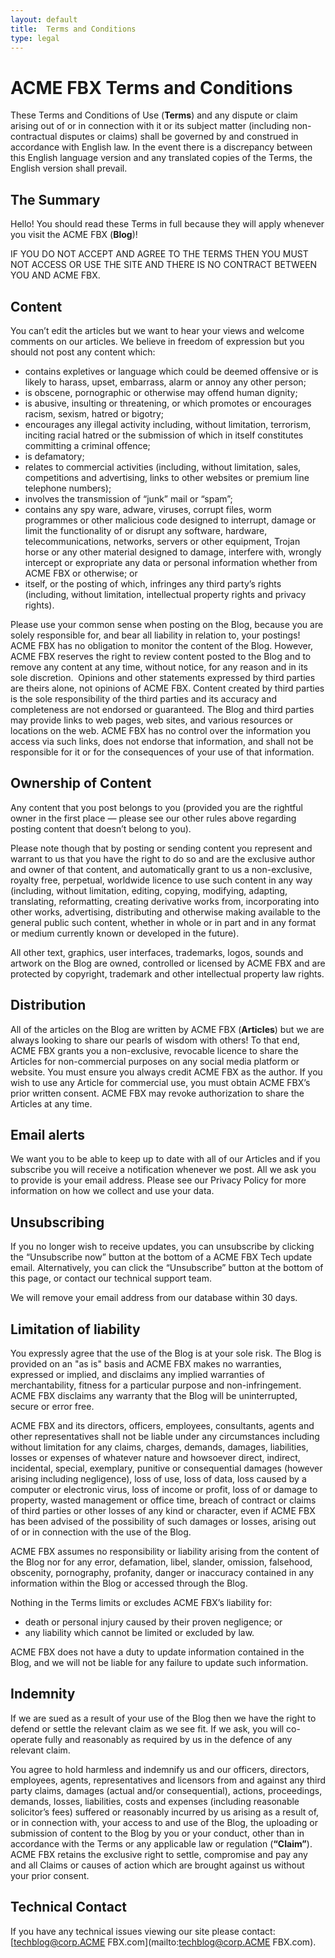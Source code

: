 ```yaml
---
layout: default
title:  Terms and Conditions
type: legal
---
```


# ACME FBX Terms and Conditions

These Terms and Conditions of Use (**Terms**) and any dispute or claim arising out of or in connection with it or its subject matter (including non-contractual disputes or claims) shall be governed by and construed in accordance with English law. In the event there is a discrepancy between this English language version and any translated copies of the Terms, the English version shall prevail.

## The Summary
Hello! You should read these Terms in full because they will apply whenever you visit the ACME FBX (**Blog**)!

IF YOU DO NOT ACCEPT AND AGREE TO THE TERMS THEN YOU MUST NOT ACCESS OR USE THE SITE AND THERE IS NO CONTRACT BETWEEN YOU AND ACME FBX.

## Content
You can’t edit the articles but we want to hear your views and welcome comments on our articles.  We believe in freedom of expression but you should not post any content which:

  * contains expletives or language which could be deemed offensive or is likely to harass, upset, embarrass, alarm or annoy any other person;
  * is obscene, pornographic or otherwise may offend human dignity;
  * is abusive, insulting or threatening, or which promotes or encourages racism, sexism, hatred or bigotry;
  * encourages any illegal activity including, without limitation, terrorism, inciting racial hatred or the submission of which in itself constitutes committing a criminal offence;
  * is defamatory;
  * relates to commercial activities (including, without limitation, sales, competitions and advertising, links to other websites or premium line telephone numbers);
  * involves the transmission of “junk” mail or “spam”;
  * contains any spy ware, adware, viruses, corrupt files, worm programmes or other malicious code designed to interrupt, damage or limit the functionality of or disrupt any software, hardware, telecommunications, networks, servers or other equipment, Trojan horse or any other material designed to damage, interfere with, wrongly intercept or expropriate any data or personal information whether from ACME FBX or otherwise; or
  * itself, or the posting of which, infringes any third party’s rights (including, without limitation, intellectual property rights and privacy rights).

Please use your common sense when posting on the Blog, because you are solely responsible for, and bear all liability in relation to, your postings! ACME FBX has no obligation to monitor the content of the Blog. However, ACME FBX reserves the right to review content posted to the Blog and to remove any content at any time, without notice, for any reason and in its sole discretion. 
Opinions and other statements expressed by third parties are theirs alone, not opinions of ACME FBX. Content created by third parties is the sole responsibility of the third parties and its accuracy and completeness are not endorsed or guaranteed. The Blog and third parties may provide links to web pages, web sites, and various resources or locations on the web. ACME FBX has no control over the information you access via such links, does not endorse that information, and shall not be responsible for it or for the consequences of your use of that information.

## Ownership of Content
Any content that you post belongs to you (provided you are the rightful owner in the first place — please see our other rules above regarding posting content that doesn’t belong to you).

Please note though that by posting or sending content you represent and warrant to us that you have the right to do so and are the exclusive author and owner of that content, and automatically grant to us a non-exclusive, royalty free, perpetual, worldwide licence to use such content in any way (including, without limitation, editing, copying, modifying, adapting, translating, reformatting, creating derivative works from, incorporating into other works, advertising, distributing and otherwise making available to the general public such content, whether in whole or in part and in any format or medium currently known or developed in the future).

All other text, graphics, user interfaces, trademarks, logos, sounds and artwork on the Blog are owned, controlled or licensed by ACME FBX and are protected by copyright, trademark and other intellectual property law rights.

## Distribution
All of the articles on the Blog are written by ACME FBX (**Articles**) but we are always looking to share our pearls of wisdom with others! To that end, ACME FBX grants you a non-exclusive, revocable licence to share the Articles for non-commercial purposes on any social media platform or website. You must ensure you always credit ACME FBX as the author. If you wish to use any Article for commercial use, you must obtain ACME FBX’s prior written consent. ACME FBX may revoke authorization to share the Articles at any time.

## Email alerts
We want you to be able to keep up to date with all of our Articles and if you subscribe you will receive a notification whenever we post.  All we ask you to provide is your email address. Please see our Privacy Policy for more information on how we collect and use your data.

## Unsubscribing
If you no longer wish to receive updates, you can unsubscribe by clicking the “Unsubscribe now” button at the bottom of a ACME FBX Tech update email. Alternatively, you can click the “Unsubscribe” button at the bottom of this page, or contact our technical support team.

We will remove your email address from our database within 30 days.

## Limitation of liability
You expressly agree that the use of the Blog is at your sole risk. The Blog is provided on an "as is" basis and ACME FBX makes no warranties, expressed or implied, and disclaims any implied warranties of merchantability, fitness for a particular purpose and non-infringement. ACME FBX disclaims any warranty that the Blog will be uninterrupted, secure or error free.

ACME FBX and its directors, officers, employees, consultants, agents and other representatives shall not be liable under any circumstances including without limitation for any claims, charges, demands, damages, liabilities, losses or expenses of whatever nature and howsoever direct, indirect, incidental, special, exemplary, punitive or consequential damages (however arising including negligence), loss of use, loss of data, loss caused by a computer or electronic virus, loss of income or profit, loss of or damage to property, wasted management or office time, breach of contract or claims of third parties or other losses of any kind or character, even if ACME FBX has been advised of the possibility of such damages or losses, arising out of or in connection with the use of the Blog. 

ACME FBX assumes no responsibility or liability arising from the content of the Blog nor for any error, defamation, libel, slander, omission, falsehood, obscenity, pornography, profanity, danger or inaccuracy contained in any information within the Blog or accessed through the Blog.

Nothing in the Terms limits or excludes ACME FBX’s liability for:

  * death or personal injury caused by their proven negligence; or
  * any liability which cannot be limited or excluded by law.

ACME FBX does not have a duty to update information contained in the Blog, and we will not be liable for any failure to update such information.

## Indemnity
If we are sued as a result of your use of the Blog then we have the right to defend or settle the relevant claim as we see fit. If we ask, you will co-operate fully and reasonably as required by us in the defence of any relevant claim.

You agree to hold harmless and indemnify us and our officers, directors, employees, agents, representatives and licensors from and against any third party claims, damages (actual and/or consequential), actions, proceedings, demands, losses, liabilities, costs and expenses (including reasonable solicitor’s fees) suffered or reasonably incurred by us arising as a result of, or in connection with, your access to and use of the Blog, the uploading or submission of content to the Blog by you or your conduct, other than in accordance with the Terms or any applicable law or regulation (**“Claim”**). ACME FBX retains the exclusive right to settle, compromise and pay any and all Claims or causes of action which are brought against us without your prior consent.

## Technical Contact
If you have any technical issues viewing our site please contact: [techblog@corp.ACME FBX.com](mailto:techblog@corp.ACME FBX.com).
